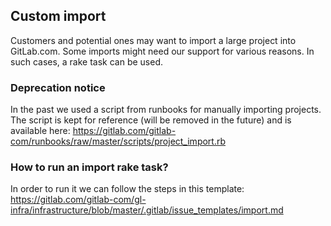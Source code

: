 ## Custom import

Customers and potential ones may want to import a large project into GitLab.com. Some imports might need our support for various reasons. In such cases, a rake task can be used.

### Deprecation notice

In the past we used a script from runbooks for manually importing projects. The script is kept for reference (will be removed in the future) and is available here: <https://gitlab.com/gitlab-com/runbooks/raw/master/scripts/project_import.rb>

### How to run an import rake task?

In order to run it we can follow the steps in this template: <https://gitlab.com/gitlab-com/gl-infra/infrastructure/blob/master/.gitlab/issue_templates/import.md>

